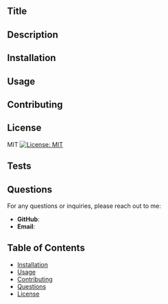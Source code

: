 
  
  ## Title 

  

  ## Description
  
  
  
  ## Installation
  
  
  
  ## Usage
  
  

  ## Contributing 

  

  
  ## License
  
  MIT 
  [![License: MIT](https://img.shields.io/badge/License-MIT-yellow.svg)](https://opensource.org/licenses/MIT)


  
  ## Tests
  
  
  
  ## Questions
  
  For any questions or inquiries, please reach out to me:
  
  - **GitHub**: [](https://github.com/)
  - **Email**: [](mailto:)
  
## Table of Contents
- [Installation](#installation)
- [Usage](#usage)
- [Contributing](#contributing)
- [Questions](#questions)
- [License](#license)

    